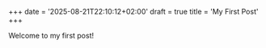 +++
date = '2025-08-21T22:10:12+02:00'
draft = true
title = 'My First Post'
+++

Welcome to my first post!
